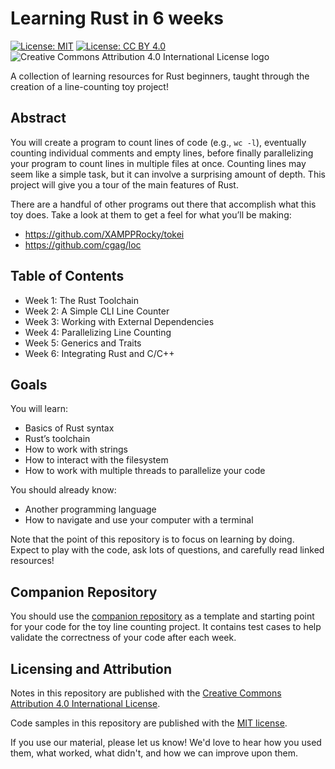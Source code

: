 # Learning Rust in 6 weeks

[![License: MIT](https://img.shields.io/badge/License-MIT-yellow.svg)](https://opensource.org/licenses/MIT) [![License: CC BY 4.0](https://img.shields.io/badge/License-CC%20BY%204.0-lightgrey.svg)](https://creativecommons.org/licenses/by/4.0/) ![Creative Commons Attribution 4.0 International License logo](https://i.creativecommons.org/l/by/4.0/80x15.png)

A collection of learning resources for Rust beginners, taught through the creation of a
line-counting toy project!

## Abstract

You will create a program to count lines of code (e.g., `wc -l`), eventually counting individual comments
and empty lines, before finally parallelizing your program to count lines in multiple files at once.
Counting lines may seem like a simple task, but it can involve a surprising amount of depth. This project
will give you a tour of the main features of Rust.

There are a handful of other programs out there that accomplish what this toy does. Take a look at them
to get a feel for what you’ll be making:
* https://github.com/XAMPPRocky/tokei
* https://github.com/cgag/loc

## Table of Contents

* Week 1: The Rust Toolchain
* Week 2: A Simple CLI Line Counter
* Week 3: Working with External Dependencies
* Week 4: Parallelizing Line Counting
* Week 5: Generics and Traits
* Week 6: Integrating Rust and C/C++

## Goals

You will learn:
* Basics of Rust syntax
* Rust’s toolchain
* How to work with strings
* How to interact with the filesystem
* How to work with multiple threads to parallelize your code

You should already know:
* Another programming language
* How to navigate and use your computer with a terminal

Note that the point of this repository is to focus on learning by doing. Expect to play with the code, ask lots of questions, and
carefully read linked resources!

## Companion Repository

You should use the [companion repository](https://github.com/uclaacm/rustlings-toy-project) as a template and
starting point for your code for the toy line counting project. It contains test cases to help validate
the correctness of your code after each week.

## Licensing and Attribution

Notes in this repository are published with the [Creative Commons Attribution 4.0 International License](https://creativecommons.org/licenses/by/4.0/).

Code samples in this repository are published with the [MIT license](LICENSE).

If you use our material, please let us know! We'd love to hear how you used them, what worked, what didn't,
and how we can improve upon them.
